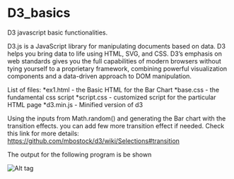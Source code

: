 # D3_basics
D3 javascript basic functionalities. 

D3.js is a JavaScript library for manipulating documents based on data. D3 helps you bring data to life using HTML, SVG, and CSS. D3’s emphasis on web standards gives you the full capabilities of modern browsers without tying yourself to a proprietary framework, combining powerful visualization components and a data-driven approach to DOM manipulation.

List of files:
  *ex1.html - the Basic HTML for the Bar Chart
  *base.css - the fundamental css script
  *script.css - customized script for the particular HTML page
  *d3.min.js - Minified version of d3
  
  
Using the inputs from Math.random() and generating the Bar chart with the transition effects. you can add few more transition effect if needed. Check this link for more details: https://github.com/mbostock/d3/wiki/Selections#transition

The output for the following program is be shown

![Alt tag](https://drive.google.com/a/nyu.edu/file/d/0B5wG19VKdlJCNTVSd0Q3VHhvalE/view?usp=sharing "Bar chart with tooltips")
